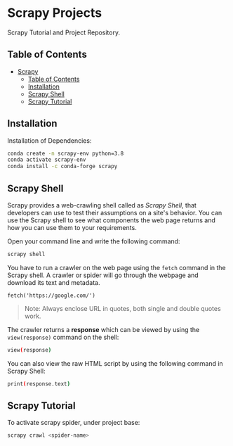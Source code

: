 # Scrapy Projects
Scrapy Tutorial and Project Repository.

## Table of Contents

- [Scrapy](#scrapy-projects)
  - [Table of Contents](#table-of-contents)
  - [Installation](#installation)
  - [Scrapy Shell](#scrapy-shell)
  - [Scrapy Tutorial](#scrapy-tutorial)

## Installation

Installation of Dependencies:
```bash
conda create -n scrapy-env python=3.8
conda activate scrapy-env
conda install -c conda-forge scrapy
```

## Scrapy Shell
Scrapy provides a web-crawling shell called as _Scrapy Shell_, that developers can use to test their assumptions on a site's behavior. You can use the Scrapy shell to see what components the web page returns and how you can use them to your requirements.

Open your command line and write the following command:
```bash
scrapy shell
```

You have to run a crawler on the web page using the `fetch` command in the Scrapy shell. A crawler or spider will go through the webpage and download its text and metadata.

```
fetch('https://google.com/')
```

>Note: Always enclose URL in quotes, both single and double quotes work.

The crawler returns a __response__ which can be viewed by using the `view(response)` command on the shell:

```bash
view(response)
```

You can also view the raw HTML script by using the following command in Scrapy Shell:

```bash
print(response.text)
```

## Scrapy Tutorial

To activate scrapy spider, under project base:

```bash
scrapy crawl <spider-name>
```
